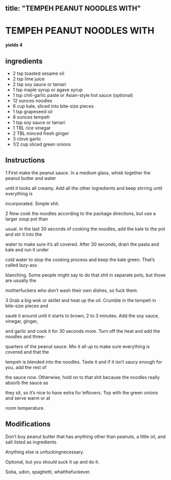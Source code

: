 

title: "TEMPEH PEANUT NOODLES WITH"
---
# TEMPEH PEANUT NOODLES WITH



#### yields  4


## ingredients
* 2 tsp toasted sesame oil 
* 2 tsp lime juice 
* 2 tsp soy sauce or tamari 
* 1 tsp maple syrup or agave syrup 
* 1 tsp chili-garlic paste or Asian-style hot sauce (optional)
* 12 ounces noodles 
* 6 cup kale, sliced into bite-size pieces 
* 1 tsp grapeseed oil 
* 8 ounces tempeh 
* 1 tsp soy sauce or tamari 
* 1 TBL rice vinegar 
* 2 TBL minced fresh ginger 
* 3 clove garlic 
* 1/2 cup sliced green onions 



## Instructions
1 First make the peanut sauce. In a medium glass, whisk together the peanut butter and water

until it looks all creamy. Add all the other ingredients and keep stirring until everything is

incorporated. Simple shit.

2 Now cook the noodles according to the package directions, but use a larger soup pot than

usual. In the last 30 seconds of cooking the noodles, add the kale to the pot and stir it into the

water to make sure it’s all covered. After 30 seconds, drain the pasta and kale and run it under

cold water to stop the cooking process and keep the kale green. That’s called lazy-ass

blanching. Some people might say to do that shit in separate pots, but those are usually the

motherfuckers who don’t wash their own dishes, so fuck them.

3 Grab a big wok or skillet and heat up the oil. Crumble in the tempeh in bite-size pieces and

sauté it around until it starts to brown, 2 to 3 minutes. Add the soy sauce, vinegar, ginger,

and garlic and cook it for 30 seconds more. Turn off the heat and add the noodles and three-

quarters of the peanut sauce. Mix it all up to make sure everything is covered and that the

tempeh is blended into the noodles. Taste it and if it isn’t saucy enough for you, add the rest of

the sauce now. Otherwise, hold on to that shit because the noodles really absorb the sauce as

they sit, so it’s nice to have extra for leftovers. Top with the green onions and serve warm or at

room temperature.



## Modifications
Don’t buy peanut butter that has anything other than peanuts, a little oil, and salt listed as ingredients.

Anything else is unfuckingnecessary.

 Optional, but you should suck it up and do it.

 Soba, udon, spaghetti, whatthefuckever.




